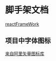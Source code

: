 # 脚手架文档
[reactFrameWork](https://github.com/swgloomy/reactFrameWork)

## 项目中字体图标

[来自阿里矢量图标库](http://www.iconfont.cn/)